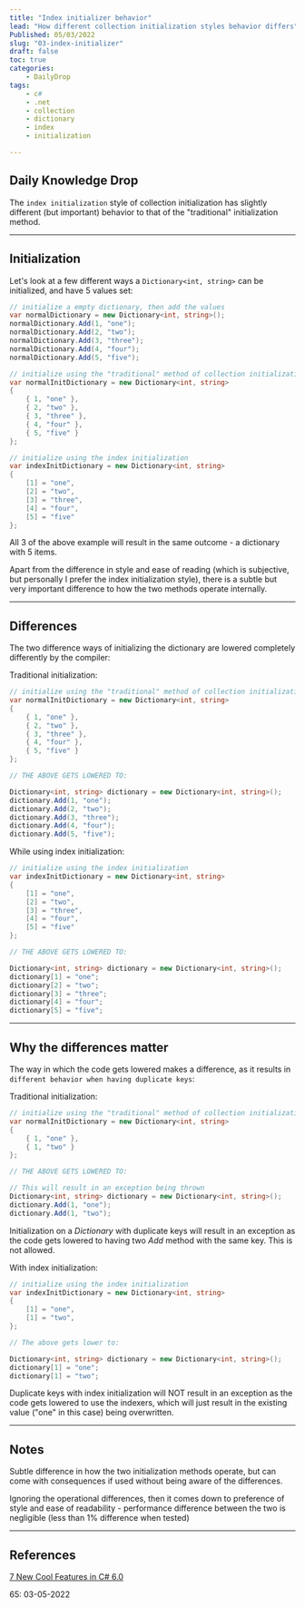 ```yaml
---
title: "Index initializer behavior"
lead: "How different collection initialization styles behavior differs"
Published: 05/03/2022
slug: "03-index-initializer"
draft: false
toc: true
categories:
    - DailyDrop
tags:
    - c#
    - .net
    - collection
    - dictionary
    - index
    - initialization

---
```


## Daily Knowledge Drop

The `index initialization` style of collection initialization has slightly different (but important) behavior to that of the "traditional" initialization method.

---

## Initialization

Let's look at a few different ways a `Dictionary<int, string>` can be initialized, and have 5 values set:

``` csharp
// initialize a empty dictionary, then add the values
var normalDictionary = new Dictionary<int, string>();
normalDictionary.Add(1, "one");
normalDictionary.Add(2, "two");
normalDictionary.Add(3, "three");
normalDictionary.Add(4, "four");
normalDictionary.Add(5, "five");

// initialize using the "traditional" method of collection initialization
var normalInitDictionary = new Dictionary<int, string>
{
    { 1, "one" },
    { 2, "two" },
    { 3, "three" },
    { 4, "four" },
    { 5, "five" }
};

// initialize using the index initialization
var indexInitDictionary = new Dictionary<int, string>
{
    [1] = "one",
    [2] = "two",
    [3] = "three",
    [4] = "four",
    [5] = "five"
};
```

All 3 of the above example will result in the same outcome - a dictionary with 5 items. 

Apart from the difference in style and ease of reading (which is subjective, but personally I prefer the index initialization style), there is a subtle but very important difference to how the two methods operate internally.

---

## Differences

The two difference ways of initializing the dictionary are lowered completely differently by the compiler:

Traditional initialization: 

``` csharp
// initialize using the "traditional" method of collection initialization
var normalInitDictionary = new Dictionary<int, string>
{
    { 1, "one" },
    { 2, "two" },
    { 3, "three" },
    { 4, "four" },
    { 5, "five" }
};

// THE ABOVE GETS LOWERED TO:

Dictionary<int, string> dictionary = new Dictionary<int, string>();
dictionary.Add(1, "one");
dictionary.Add(2, "two");
dictionary.Add(3, "three");
dictionary.Add(4, "four");
dictionary.Add(5, "five");


```

While using index initialization:

``` csharp
// initialize using the index initialization
var indexInitDictionary = new Dictionary<int, string>
{
    [1] = "one",
    [2] = "two",
    [3] = "three",
    [4] = "four",
    [5] = "five"
};

// THE ABOVE GETS LOWERED TO:

Dictionary<int, string> dictionary = new Dictionary<int, string>();
dictionary[1] = "one";
dictionary[2] = "two";
dictionary[3] = "three";
dictionary[4] = "four";
dictionary[5] = "five";
```

---

## Why the differences matter

The way in which the code gets lowered makes a difference, as it results in `different behavior when having duplicate keys`:

Traditional initialization: 

``` csharp
// initialize using the "traditional" method of collection initialization
var normalInitDictionary = new Dictionary<int, string>
{
    { 1, "one" },
    { 1, "two" }
};

// THE ABOVE GETS LOWERED TO:

// This will result in an exception being thrown
Dictionary<int, string> dictionary = new Dictionary<int, string>();
dictionary.Add(1, "one");
dictionary.Add(1, "two");
```

Initialization on a _Dictionary_ with duplicate keys will result in an exception as the code gets lowered to having two _Add_ method with the same key. This is not allowed.

With index initialization:

``` csharp
// initialize using the index initialization
var indexInitDictionary = new Dictionary<int, string>
{
    [1] = "one",
    [1] = "two",
};

// The above gets lower to:

Dictionary<int, string> dictionary = new Dictionary<int, string>();
dictionary[1] = "one";
dictionary[1] = "two";
```

Duplicate keys with index initialization will NOT result in an exception as the code gets lowered to use the indexers, which will just result in the existing value ("one" in this case) being overwritten.

---

## Notes

Subtle difference in how the two initialization methods operate, but can come with consequences if used without being aware of the differences.  

Ignoring the operational differences, then it comes down to preference of style and ease of readability - performance difference between the two is negligible (less than 1% difference when tested)

---

## References

[7 New Cool Features in C# 6.0](https://www.automatetheplanet.com/7-new-cool-features-csharp-6-0/)  

<?# DailyDrop ?>65: 03-05-2022<?#/ DailyDrop ?>
